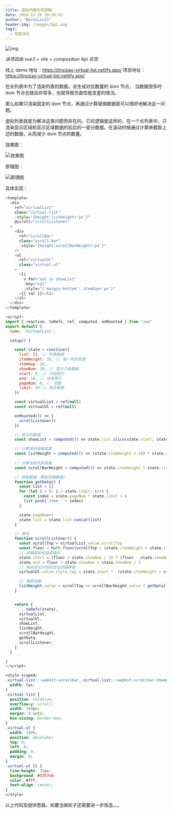 ```yaml
---
title: 虚拟列表实现逻辑
date: 2020-12-20 16:36:42
author: "BerniLin21"
header-img: /images/bg1.png
tags:
  - 性能优化
---
```


![img](/images/bg5.png)

_该项目由 vue3 + vite + composition Api 实现_

<!-- more -->

线上 demo 地址：https://linsizao-virtual-list.netlify.app/
项目地址：https://linsizao-virtual-list.netlify.app/

在长列表中为了渲染列表的数据，会生成对应数量的 dom 节点， 当数据很多时 dom 节点也就会非常多，也就导致页面性能变差的情况。

那么如果只渲染固定的 dom 节点，再通过计算替换数据就可以很好地解决这一问题。

虚拟列表就是为解决这类问题而存在的，它的逻辑是这样的，在一个长列表中，只渲染显示区域和显示区域数据的前后的一部分数据。在滚动时候通过计算来截取上述的数据，从而减少 dom 节点的数量。

效果图：

![效果图](/images/gif.gif)

原理图：

![原理图](/images/difference-in-scrolling.jpg)

具体实现：

```javascript
<template>
  <div
    ref="virtualList"
    class="virtual-list"
    :style="{height:listHeight+'px'}"
    @scroll="scrollListener"
  >
    <div
      ref="scrollBar"
      class="scroll-bar"
      :style="{height:scrollBarHeight+'px'}"
    />
    <ul
      ref="virtualUl"
      class="virtual-ul"
    >
      <li
        v-for="val in showList"
        :key="val"
        :style="{'margin-bottom': itemGap+'px'}"
      >{{ val }}</li>
    </ul>
  </div>
</template>

<script>
import { reactive, toRefs, ref, computed, onMounted } from "vue"
export default {
  name: 'VirtualList',

  setup() {

    const state = reactive({
      list: [], // 列表数据
      itemHeight: 35, // 每一列的高度
      itemGap: 10,
      showNum: 10, // 显示几条数据
      start: 0, // 开始索引
      end: 10, // 结束索引
      pageNum: 0, // 页数
      limit: 20 // 每页条数
    })

    const virtualList = ref(null)
    const virtualUl = ref(null)

    onMounted(() => {
      scrollListener()
    })

    // 显示的数据
    const showList = computed(() => state.list.slice(state.start, state.end))

    // 计算滚动容器高度
    const listHeight = computed(() => (state.itemHeight + 10) * state.showNum)
    
    // 计算当前内容高度
    const scrollBarHeight = computed(() => state.itemHeight * state.list.length)

    // 获取数据（模拟无限数据）
    function getData() {
      const list = []
      for (let i = 0; i < state.limit; i++) {
        const index = state.pageNum * state.limit + i
        list.push('item ' + index)
      }

      state.pageNum++
      state.list = state.list.concat(list)
    }

    // 滑动
    function scrollListener() {
      const scrollTop = virtualList.value.scrollTop
      const floor = Math.floor(scrollTop / (state.itemHeight + state.itemGap))
      // 设置起始和结束锚点
      state.start = (floor > state.showNum / 2) ? (floor - state.showNum / 2) : 0
      state.end = floor + state.showNum + state.showNum / 2
      // 绝对定位对相对定位的偏移量
      virtualUl.value.style.top = state.start *  (state.itemHeight + state.itemGap) + 'px'

      // 触底加载
      listHeight.value + scrollTop >= scrollBarHeight.value ? getData() : void 0
    }


    return {
      ...toRefs(state),
      virtualList,
      virtualUl,
      showList,
      listHeight,
      scrollBarHeight,
      getData,
      scrollListener,
    }
  }

}
</script>
```

```css
<style scoped>
.virtual-list::-webkit-scrollbar,.virtual-list::-webkit-scrollbar-thumb {
  width: 0px;
}
.virtual-list {
  position: relative;
  overflow-y: scroll;
  width: 300px;
  margin: 0 auto;
  box-sizing: border-box;
}
.virtual-ul {
  width: 100%;
  position: absolute;
  top: 0;
  left: 0;
  padding: 0;
  margin: 0;
}
.virtual-ul li {
  line-height: 35px;
  background: #3757c6;
  color: #fff;
  text-align: center;
}
</style>

```

以上代码及提供思路，如要当做轮子还需要进一步改造。。。
